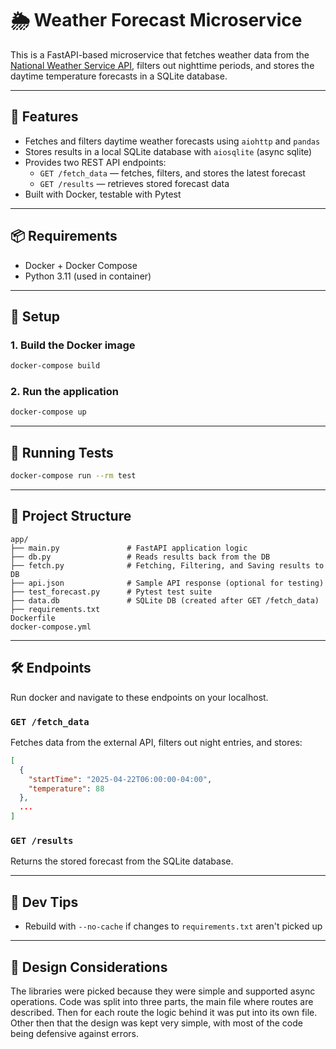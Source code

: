 # 🌦️ Weather Forecast Microservice

This is a FastAPI-based microservice that fetches weather data from the [National Weather Service API](https://www.weather.gov/documentation/services-web-api), filters out nighttime periods, and stores the daytime temperature forecasts in a SQLite database.

---

## 🚀 Features

- Fetches and filters daytime weather forecasts using `aiohttp` and `pandas`
- Stores results in a local SQLite database with `aiosqlite` (async sqlite)
- Provides two REST API endpoints:
  - `GET /fetch_data` — fetches, filters, and stores the latest forecast
  - `GET /results` — retrieves stored forecast data
- Built with Docker, testable with Pytest

---

## 📦 Requirements

- Docker + Docker Compose
- Python 3.11 (used in container)

---

## 🔧 Setup

### 1. Build the Docker image

```bash
docker-compose build
```

### 2. Run the application

```bash
docker-compose up
```

---

## 🧪 Running Tests

```bash
docker-compose run --rm test
```
---

## 📁 Project Structure

```
app/
├── main.py               # FastAPI application logic
├── db.py                 # Reads results back from the DB
├── fetch.py              # Fetching, Filtering, and Saving results to DB
├── api.json              # Sample API response (optional for testing)
├── test_forecast.py      # Pytest test suite
├── data.db               # SQLite DB (created after GET /fetch_data)
├── requirements.txt
Dockerfile
docker-compose.yml
```

---

## 🛠 Endpoints
Run docker and navigate to these endpoints on your localhost.

### `GET /fetch_data`

Fetches data from the external API, filters out night entries, and stores:

```json
[
  {
    "startTime": "2025-04-22T06:00:00-04:00",
    "temperature": 88
  },
  ...
]
```

### `GET /results`

Returns the stored forecast from the SQLite database.

---

## 🧹 Dev Tips

- Rebuild with `--no-cache` if changes to `requirements.txt` aren't picked up

---

## 📝 Design Considerations

The libraries were picked because they were simple and supported async operations. Code was split into three parts, the main file where routes are described. Then for each route the logic behind it was put into its own file. Other then that the design was kept very simple, with most of the code being defensive against errors.
